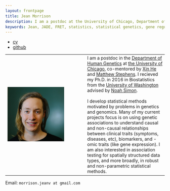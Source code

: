 ```yaml
---
layout: frontpage
title: Jean Morrison
description: I am a postdoc at the University of Chicago, Department of Human Genetics. My research is in statistical genetics. 
keywords: Jean, JADE, FRET, statistics, statistical genetics, gene regulation
---
```


<div class="navbar">
  <div class="navbar-inner">
      <ul class="nav">
          <li><a href="{{ BASE_PATH }}/assets/cv-jean.pdf">cv</a></li>
          <li><a href="https://github.com/jean997">github</a></li>
      </ul>
  </div>
</div>

<!--style> .equal-width td {   width: 50%; } </style--> 
<table class="wide">
<tr>
  <td class="left" width="50%">
	<img src="pages/pics/Jean-5.png" style="width: 75%; height: 30%" alt="Me!" title = "profile picture"/>
   </td>
  <td class="left">
 I am a postdoc in the <a href="http://www.genes.uchicago.edu">Department of 
	Human Genetics</a>
   	at <a href="http://www.uchicago.edu">the University of Chicago</a>,
 	co-mentored by <a href="http://xinhelab.org">Xin He</a> and
	<a href="http://stephenslab.uchicago.edu">Matthew Stephens</a>.
   I recieved my Ph.D. in 2016 in Biostatistics from the <a href="https://www.biostat.washington.edu">University of Washington</a>
  	advised by <a href="http://www.faculty.washington.edu/nrsimon/">Noah Simon</a>.
 <br>
  <br> I develop statistical methods motivated by problems in genetics and genomics. Many of my current projects focus is on using genetic associations to understand causal and non-causal relationships between clinical traits (symptoms, diseases, etc), biomarkers, and -omic traits (like gene expression).  I am also interested in association testing for spatially structured data types, and more broadly, in robust and non-parametric statistical methods. 
  </td>

</tr>
</table>

<div class="container">
  <div id = "hide_email">
	Email: <code>morrison.jeanv at gmail.com</code><br/>
  </div>
</div>
